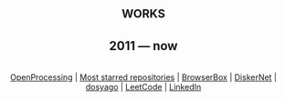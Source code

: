 <h1 align=center style="font-variant:small-caps;">works</h1><h2 align=center>2011 &mdash; now</h2>

<!--
<p align=center>
  <img align=center alt="github rating stats graphic with alternate metrics" src="https://github-readme-stats.vercel.app/api?username=crisdosyago&show_icons=true&theme=blueberry&hide_border=true&count_private=true">
</p>
-->

<p align=center>
  <br>
<a href=https://openprocessing.org/user/15252?view=sketches>OpenProcessing</a> | <a href=https://github.com/00000o1?tab=repositories&q=&type=&language=&sort=stargazers>Most starred repositories</a> | <a href=https://github.com/dosyago/BrowserBoxPro>BrowserBox</a> | <a href=https://github.com/dosyago/DiskerNet>DiskerNet</a> | <a href=https://dosyago.com>dosyago</a> | <a href=https://leetcode.com/dosyago/>LeetCode</a> | <a href=https://linkedin.com/in/cris-dosyago>LinkedIn</a> 
  <br>
</p>

<br>

